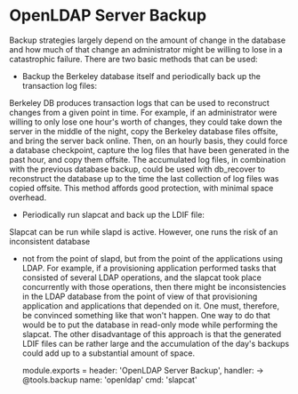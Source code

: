 
# OpenLDAP Server Backup

Backup strategies largely depend on the amount of change in the database and how
much of that change an administrator might be willing to lose in a catastrophic failure. 
There are two basic methods that can be used:

*   Backup the Berkeley database itself and periodically back up the transaction log files:

Berkeley DB produces transaction logs that can be used to reconstruct changes from a given 
point in time. For example, if an administrator were willing to only lose one hour's worth
of changes, they could take down the server in the middle of the night, copy the Berkeley
database files offsite, and bring the server back online. Then, on an hourly basis, they
could force a database checkpoint, capture the log files that have been generated in the
past hour, and copy them offsite. The accumulated log files, in combination with the previous
database backup, could be used with db_recover to reconstruct the database up to the time the
last collection of log files was copied offsite. This method affords good protection,
with minimal space overhead.

*   Periodically run slapcat and back up the LDIF file:

Slapcat can be run while slapd is active. However, one runs the risk of an inconsistent database
- not from the point of slapd, but from the point of the applications using LDAP. 
For example, if a provisioning application performed tasks that consisted of several LDAP operations, 
and the slapcat took place concurrently with those operations, then there might be inconsistencies in
the LDAP database from the point of view of that provisioning application and applications that depended
on it. One must, therefore, be convinced something like that won't happen. One way to do that would be 
to put the database in read-only mode while performing the slapcat. The other disadvantage of this approach 
is that the generated LDIF files can be rather large and the accumulation of the day's backups could add up 
to a substantial amount of space.


    module.exports = header: 'OpenLDAP Server Backup', handler: ->
      @tools.backup
        name: 'openldap'
        cmd: 'slapcat'
